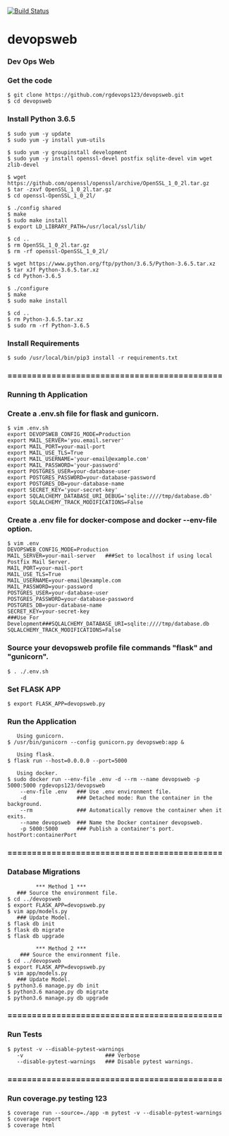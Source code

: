 [![Build Status](https://travis-ci.com/rgdevops123/devopsweb.svg?branch=master)](https://travis-ci.com/rgdevops123/devopsweb)

# devopsweb
### Dev Ops Web

### Get the code

    $ git clone https://github.com/rgdevops123/devopsweb.git
    $ cd devopsweb


### Install Python 3.6.5

    $ sudo yum -y update
    $ sudo yum -y install yum-utils

    $ sudo yum -y groupinstall development
    $ sudo yum -y install openssl-devel postfix sqlite-devel vim wget zlib-devel
    
    $ wget https://github.com/openssl/openssl/archive/OpenSSL_1_0_2l.tar.gz
    $ tar -zxvf OpenSSL_1_0_2l.tar.gz 
    $ cd openssl-OpenSSL_1_0_2l/
    
    $ ./config shared
    $ make
    $ sudo make install
    $ export LD_LIBRARY_PATH=/usr/local/ssl/lib/
    
    $ cd ..
    $ rm OpenSSL_1_0_2l.tar.gz
    $ rm -rf openssl-OpenSSL_1_0_2l/
    
    $ wget https://www.python.org/ftp/python/3.6.5/Python-3.6.5.tar.xz
    $ tar xJf Python-3.6.5.tar.xz
    $ cd Python-3.6.5
    
    $ ./configure
    $ make
    $ sudo make install
    
    $ cd ..
    $ rm Python-3.6.5.tar.xz
    $ sudo rm -rf Python-3.6.5


### Install Requirements

    $ sudo /usr/local/bin/pip3 install -r requirements.txt

 
### ============================================
### Running th Application

### Create a .env.sh file for flask and gunicorn.

    $ vim .env.sh
    export DEVOPSWEB_CONFIG_MODE=Production
    export MAIL_SERVER='you.email.server'
    export MAIL_PORT=your-mail-port
    export MAIL_USE_TLS=True
    export MAIL_USERNAME='your-email@example.com'
    export MAIL_PASSWORD='your-password'
    export POSTGRES_USER=your-database-user
    export POSTGRES_PASSWORD=your-database-password
    export POSTGRES_DB=your-database-name
    export SECRET_KEY='your-secret-key'
    export SQLALCHEMY_DATABASE_URI_DEBUG='sqlite:////tmp/database.db'
    export SQLALCHEMY_TRACK_MODIFICATIONS=False


### Create a .env file for docker-compose and docker --env-file option.
    $ vim .env
    DEVOPSWEB_CONFIG_MODE=Production
    MAIL_SERVER=your-mail-server   ###Set to localhost if using local Postfix Mail Server.
    MAIL_PORT=your-mail-port
    MAIL_USE_TLS=True
    MAIL_USERNAME=your-email@example.com
    MAIL_PASSWORD=your-password
    POSTGRES_USER=your-database-user
    POSTGRES_PASSWORD=your-database-password
    POSTGRES_DB=your-database-name
    SECRET_KEY=your-secret-key
    ###Use For Development###SQLALCHEMY_DATABASE_URI=sqlite:////tmp/database.db
    SQLALCHEMY_TRACK_MODIFICATIONS=False


### Source your devopsweb profile file commands "flask" and "gunicorn".

    $ . ./.env.sh


### Set FLASK APP
    $ export FLASK_APP=devopsweb.py


### Run the Application
       Using gunicorn.
    $ /usr/bin/gunicorn --config gunicorn.py devopsweb:app &

       Using flask.
    $ flask run --host=0.0.0.0 --port=5000

       Using docker.
    $ sudo docker run --env-file .env -d --rm --name devopsweb -p 5000:5000 rgdevops123/devopsweb
        --env-file .env   ### Use .env environment file.
        -d                ### Detached mode: Run the container in the background.
        --rm              ### Automatically remove the container when it exits.
        --name devopsweb  ### Name the Docker container devopsweb.
        -p 5000:5000      ### Publish a container's port. hostPort:containerPort


### ============================================
### Database Migrations
             *** Method 1 ***
       ### Source the environment file.
    $ cd ../devopsweb
    $ export FLASK_APP=devopsweb.py
    $ vim app/models.py
       ### Update Model.
    $ flask db init
    $ flask db migrate
    $ flask db upgrade

             *** Method 2 ***
        ### Source the environment file.
    $ cd ../devopsweb
    $ export FLASK_APP=devopsweb.py
    $ vim app/models.py
       ### Update Model.
    $ python3.6 manage.py db init
    $ python3.6 manage.py db migrate
    $ python3.6 manage.py db upgrade
    

### ============================================
### Run Tests
    $ pytest -v --disable-pytest-warnings
       -v                          ### Verbose
       --disable-pytest-warnings   ### Disable pytest warnings.


### ============================================
### Run coverage.py testing 123
    $ coverage run --source=./app -m pytest -v --disable-pytest-warnings
    $ coverage report
    $ coverage html

